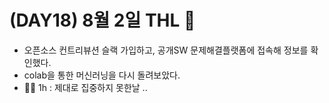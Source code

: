 # (DAY18) 8월 2일 THL 🤞

 - 오픈소스 컨트리뷰션 슬랙 가입하고, 공개SW 문제해결플랫폼에 접속해 정보를 확인했다.
 - colab을 통한 머신러닝을 다시 돌려보았다.
 - 🏃‍♀️ 1h : 제대로 집중하지 못한날 ..
